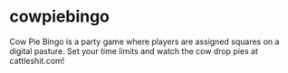 # cowpiebingo
Cow Pie Bingo is a party game where players are assigned squares on a digital pasture.
Set your time limits and watch the cow drop pies at cattleshit.com!

